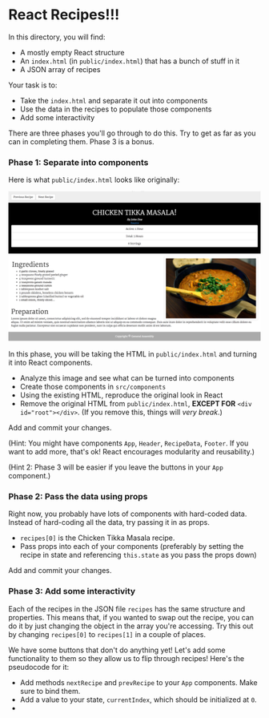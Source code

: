 # React Recipes!!!

In this directory, you will find:

- A mostly empty React structure
- An `index.html` (in `public/index.html`) that has a bunch of stuff in it
- A JSON array of recipes

Your task is to:

- Take the `index.html` and separate it out into components
- Use the data in the recipes to populate those components
- Add some interactivity

There are three phases you'll go through to do this. Try to get as far as you can in completing them. Phase 3 is a bonus.

### Phase 1: Separate into components

Here is what `public/index.html` looks like originally:

![original](../assets/original.png)

In this phase, you will be taking the HTML in `public/index.html` and turning it into React components.

- Analyze this image and see what can be turned into components
- Create those components in `src/components`
- Using the existing HTML, reproduce the original look in React
- Remove the original HTML from `public/index.html`, **EXCEPT FOR** `<div id="root"></div>`. (If you remove this, things will _very break_.)

Add and commit your changes.

(Hint: You might have components `App`, `Header`, `RecipeData`, `Footer`. If you want to add more, that's ok! React encourages modularity and reusability.)

(Hint 2: Phase 3 will be easier if you leave the buttons in your `App` component.)

### Phase 2: Pass the data using props

Right now, you probably have lots of components with hard-coded data. Instead of hard-coding all the data, try passing it in as props.

- `recipes[0]` is the Chicken Tikka Masala recipe.
- Pass props into each of your components (preferably by setting the recipe in state and referencing `this.state` as you pass the props down)

Add and commit your changes.

### Phase 3: Add some interactivity

Each of the recipes in the JSON file `recipes` has the same structure and properties. This means that, if you wanted to swap out the recipe, you can do it by just changing the object in the array you're accessing. Try this out by changing `recipes[0]` to `recipes[1]` in a couple of places.

We have some buttons that don't do anything yet! Let's add some functionality to them so they allow us to flip through recipes! Here's the pseudocode for it:

- Add methods `nextRecipe` and `prevRecipe` to your `App` components. Make sure to bind them.
- Add a value to your state, `currentIndex`, which should be initialized at `0`.
- 